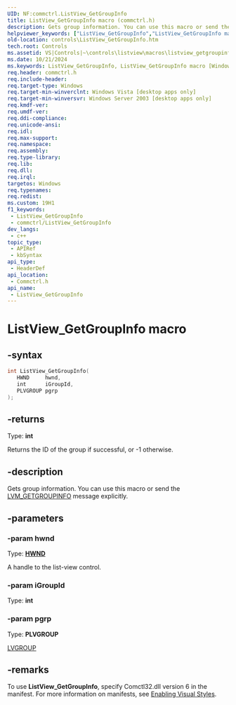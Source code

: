 ```yaml
---
UID: NF:commctrl.ListView_GetGroupInfo
title: ListView_GetGroupInfo macro (commctrl.h)
description: Gets group information. You can use this macro or send the LVM_GETGROUPINFO message explicitly.
helpviewer_keywords: ["ListView_GetGroupInfo","ListView_GetGroupInfo macro [Windows Controls]","_win32_ListView_GetGroupInfo","_win32_ListView_GetGroupInfo_cpp","commctrl/ListView_GetGroupInfo","controls.ListView_GetGroupInfo","controls._win32_ListView_GetGroupInfo"]
old-location: controls\ListView_GetGroupInfo.htm
tech.root: Controls
ms.assetid: VS|Controls|~\controls\listview\macros\listview_getgroupinfo.htm
ms.date: 10/21/2024
ms.keywords: ListView_GetGroupInfo, ListView_GetGroupInfo macro [Windows Controls], _win32_ListView_GetGroupInfo, _win32_ListView_GetGroupInfo_cpp, commctrl/ListView_GetGroupInfo, controls.ListView_GetGroupInfo, controls._win32_ListView_GetGroupInfo
req.header: commctrl.h
req.include-header: 
req.target-type: Windows
req.target-min-winverclnt: Windows Vista [desktop apps only]
req.target-min-winversvr: Windows Server 2003 [desktop apps only]
req.kmdf-ver: 
req.umdf-ver: 
req.ddi-compliance: 
req.unicode-ansi: 
req.idl: 
req.max-support: 
req.namespace: 
req.assembly: 
req.type-library: 
req.lib: 
req.dll: 
req.irql: 
targetos: Windows
req.typenames: 
req.redist: 
ms.custom: 19H1
f1_keywords:
 - ListView_GetGroupInfo
 - commctrl/ListView_GetGroupInfo
dev_langs:
 - c++
topic_type:
 - APIRef
 - kbSyntax
api_type:
 - HeaderDef
api_location:
 - Commctrl.h
api_name:
 - ListView_GetGroupInfo
---
```


# ListView_GetGroupInfo macro

## -syntax

```cpp
int ListView_GetGroupInfo(
   HWND     hwnd,
   int      iGroupId,
   PLVGROUP pgrp
);
```

## -returns

Type: **int**

Returns the ID of the group if successful, or -1 otherwise.


## -description

Gets group information. You can use this macro or send the <a href="/windows/desktop/Controls/lvm-getgroupinfo">LVM_GETGROUPINFO</a> message explicitly.

## -parameters

### -param hwnd

Type: <b><a href="/windows/desktop/WinProg/windows-data-types">HWND</a></b>

A handle to the list-view control.

### -param iGroupId

Type: <b>int</b>

### -param pgrp

Type: <b>PLVGROUP</b>

<a href="/windows/desktop/api/commctrl/ns-commctrl-lvgroup">LVGROUP</a>

## -remarks

To use <b>ListView_GetGroupInfo</b>, specify Comctl32.dll version 6 in the manifest. For more information on manifests, see <a href="/windows/desktop/Controls/cookbook-overview">Enabling Visual Styles</a>.

